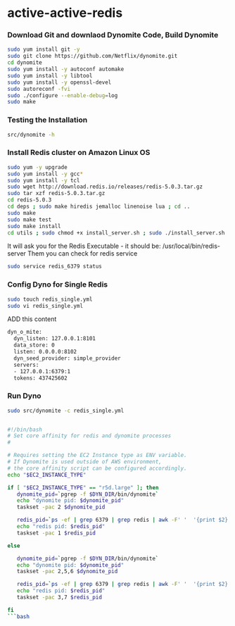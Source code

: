 # active-active-redis


### Download Git and downlaod Dynomite Code, Build Dynomite 

```bash
sudo yum install git -y
sudo git clone https://github.com/Netflix/dynomite.git
cd dynomite
sudo yum install -y autoconf automake
sudo yum install -y libtool
sudo yum install -y openssl-devel
sudo autoreconf -fvi
sudo ./configure --enable-debug=log
sudo make
```

### Testing the Installation 

```bash
src/dynomite -h
```

### Install Redis cluster on Amazon Linux OS

```bash
sudo yum -y upgrade
sudo yum install -y gcc*
sudo yum install -y tcl
sudo wget http://download.redis.io/releases/redis-5.0.3.tar.gz
sudo tar xzf redis-5.0.3.tar.gz
cd redis-5.0.3
cd deps ; sudo make hiredis jemalloc linenoise lua ; cd ..
sudo make
sudo make test
sudo make install
cd utils ; sudo chmod +x install_server.sh ; sudo ./install_server.sh
```
It will ask you for the Redis Executable - it should be: /usr/local/bin/redis-server
Them you can check for redis service 

```bash
sudo service redis_6379 status
```

### Config Dyno for Single Redis
```bash
sudo touch redis_single.yml
sudo vi redis_single.yml
```

ADD this content
```bash
dyn_o_mite:
  dyn_listen: 127.0.0.1:8101
  data_store: 0
  listen: 0.0.0.0:8102
  dyn_seed_provider: simple_provider 
  servers:
  - 127.0.0.1:6379:1
  tokens: 437425602
```

### Run Dyno
```bash
sudo src/dynomite -c redis_single.yml
```


```bash

#!/bin/bash
# Set core affinity for redis and dynomite processes
#

# Requires setting the EC2 Instance type as ENV variable.
# If Dynomite is used outside of AWS environment,
# the core affinity script can be configured accordingly.
echo "$EC2_INSTANCE_TYPE"

if [ "$EC2_INSTANCE_TYPE" == "r5d.large" ]; then
   dynomite_pid=`pgrep -f $DYN_DIR/bin/dynomite`
   echo "dynomite pid: $dynomite_pid"
   taskset -pac 2 $dynomite_pid

   redis_pid=`ps -ef | grep 6379 | grep redis | awk -F' '  '{print $2}'`
   echo "redis pid: $redis_pid"
   taskset -pac 1 $redis_pid

else

   dynomite_pid=`pgrep -f $DYN_DIR/bin/dynomite`
   echo "dynomite pid: $dynomite_pid"
   taskset -pac 2,5,6 $dynomite_pid

   redis_pid=`ps -ef | grep 6379 | grep redis | awk -F' '  '{print $2}'`
   echo "redis pid: $redis_pid"
   taskset -pac 3,7 $redis_pid

fi
```bash


